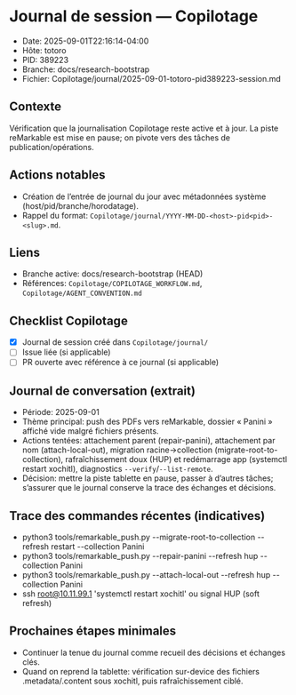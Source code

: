 # Journal de session — Copilotage

- Date: 2025-09-01T22:16:14-04:00
- Hôte: totoro
- PID: 389223
- Branche: docs/research-bootstrap
- Fichier: Copilotage/journal/2025-09-01-totoro-pid389223-session.md

## Contexte

Vérification que la journalisation Copilotage reste active et à jour. La piste reMarkable est mise en pause; on pivote vers des tâches de publication/opérations.

## Actions notables

- Création de l’entrée de journal du jour avec métadonnées système (host/pid/branche/horodatage).
- Rappel du format: `Copilotage/journal/YYYY-MM-DD-<host>-pid<pid>-<slug>.md`.

## Liens

- Branche active: docs/research-bootstrap (HEAD)
- Références: `Copilotage/COPILOTAGE_WORKFLOW.md`, `Copilotage/AGENT_CONVENTION.md`

## Checklist Copilotage

- [x] Journal de session créé dans `Copilotage/journal/`
- [ ] Issue liée (si applicable)
- [ ] PR ouverte avec référence à ce journal (si applicable)

## Journal de conversation (extrait)

- Période: 2025-09-01
- Thème principal: push des PDFs vers reMarkable, dossier « Panini » affiché vide malgré fichiers présents.
- Actions tentées: attachement parent (repair-panini), attachement par nom (attach-local-out), migration racine→collection (migrate-root-to-collection), rafraîchissement doux (HUP) et redémarrage app (systemctl restart xochitl), diagnostics `--verify`/`--list-remote`.
- Décision: mettre la piste tablette en pause, passer à d’autres tâches; s’assurer que le journal conserve la trace des échanges et décisions.

## Trace des commandes récentes (indicatives)

- python3 tools/remarkable_push.py --migrate-root-to-collection --refresh restart --collection Panini
- python3 tools/remarkable_push.py --repair-panini --refresh hup --collection Panini
- python3 tools/remarkable_push.py --attach-local-out --refresh hup --collection Panini
- ssh root@10.11.99.1 'systemctl restart xochitl' ou signal HUP (soft refresh)

## Prochaines étapes minimales

- Continuer la tenue du journal comme recueil des décisions et échanges clés.
- Quand on reprend la tablette: vérification sur-device des fichiers .metadata/.content sous xochitl, puis rafraîchissement ciblé.
